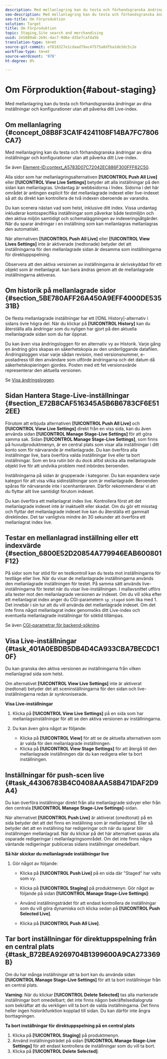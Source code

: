 ```yaml
---
description: Med mellanlagring kan du testa och förhandsgranska ändringar av dina inställningar och konfigurationer utan att påverka ditt Live-index.
seo-description: Med mellanlagring kan du testa och förhandsgranska ändringar av dina inställningar och konfigurationer utan att påverka ditt Live-index.
seo-title: Om Förproduktion
solution: Target
title: Om Förproduktion
topic: Staging,Site search and merchandising
uuid: 2e5889a6-2e9c-4ac7-9d6e-d35e7cafda5b
translation-type: tm+mt
source-git-commit: ef818327e1cdaad79ac47575a8dfba1de3dc5c2e
workflow-type: tm+mt
source-wordcount: '978'
ht-degree: 0%

---
```



# Om Förproduktion{#about-staging}

Med mellanlagring kan du testa och förhandsgranska ändringar av dina inställningar och konfigurationer utan att påverka ditt Live-index.

## Om mellanlagring {#concept_08B8F3CA1F4241108F14BA7FC7806CA7}

Med mellanlagring kan du testa och förhandsgranska ändringar av dina inställningar och konfigurationer utan att påverka ditt Live-index.

Se även [Element-ID:context_A5783D07C72042EC886F300FFF62C50](c-about-simulator.md#context_A5783D07C72042EC8886F300FFF62C50).

Alla sidor som har mellanlagringsalternativen **[!UICONTROL Push All Live]** eller **[!UICONTROL View Live Settings]** betyder att alla inställningar på den sidan kan mellanlagras. Undantag är webbsidorna i Index. Sidorna i det här området är antingen explicit för det mellanlagrade indexet eller live-indexet så att du direkt kan kontrollera de två indexen oberoende av varandra.

Du kan scenera nästan vad som helst, inklusive ditt index. Vissa undantag inkluderar kontospecifika inställningar som påverkar både testmiljön och den aktiva miljön samtidigt och schemaläggningen av indexeringsåtgärder. När du sparar ändringar i en inställning som kan mellanlagras mellanlagras den automatiskt.

När alternativen **[!UICONTROL Push All Live]** eller **[!UICONTROL View Lives Settings]** inte är aktiverade (nedtonade) betyder det att inställningarna för den mellanlagrade sidan är desamma som inställningarna för direktuppspelning.

Observera att den aktiva versionen av inställningarna är skrivskyddad för ett objekt som är mellanlagrat. kan bara ändras genom att de mellanlagrade inställningarna aktiveras.

## Om historik på mellanlagrade sidor {#section_5BE780AFF26A450A9EFF4000DE53531B}

De flesta mellanlagrade inställningar har ett [!DNL History]-alternativ i sidans övre högra del. När du klickar på **[!UICONTROL History]** kan du återställa alla ändringar som du nyligen har gjort på den aktuella mellanlagrade sidan som du har öppnat.

Du kan även visa ändringsloggen för en alternativ vy av Historik. Varje gång en ändring görs skapas en säkerhetskopia av den underliggande datafilen. Ändringsloggen visar varje sådan revision, med versionsnummer, e-postadress till den användare som utförde ändringarna och det datum då säkerhetskopieringen gjordes. Posten med ett fet versionsvärde representerar den aktuella versionen.

Se [Visa ändringsloggen](c-about-reports-menu/c-about-reports-menu.md#task_166F1156719F4B3D834BEA8E249C8057).

## Sidan Hantera Stage-Live-inställningar {#section_E72B8CAF516345A5B6B6783CF6E512EE}

Förutom att erbjuda alternativen **[!UICONTROL Push All Live]** och **[!UICONTROL View Live Settings]** direkt från en viss sida, kan du även använda sidan **[!UICONTROL Manage Stage-Live Settings]** för att göra samma sak. Sidan **[!UICONTROL Manage Stage-Live Settings]**, som finns på huvudproduktmenyn, är en central plats som visar alla inställningar i ditt konto som för närvarande är mellanlagrade. Du kan överföra alla inställningar live, bara överföra valda inställningar live eller ta bort inställningar. Som en bra rutin bör du dock alltid skicka alla mellanlagrade objekt live för att undvika problem med inbördes beroenden.

Inställningarna på sidan är grupperade i kategorier. Du kan expandera varje kategori för att visa vilka sidinställningar som är mellanlagrade. Beroenden spåras för närvarande inte i scenhanteraren. Därför rekommenderar vi att du flyttar allt live samtidigt förutom indexet.

Du kan överföra ett mellanlagrat index live. Kontrollera först att det mellanlagrade indexet inte är inaktuellt eller skadat. Om du gör ett misstag och flyttar det mellanlagrade indexet live kan du återställa ett gammalt direktindex. Det tar vanligtvis mindre än 30 sekunder att överföra ett mellanlagrat index live.

## Testar en mellanlagrad inställning eller ett indexvärde {#section_6800E52D20854A779946EAB600801F12}

På sidor som har stöd för en testkontroll kan du testa mot inställningarna för testläge eller live. När du visar de mellanlagrade inställningarna används den mellanlagrade inställningen för testet. På samma sätt används live-inställningarna för testet när du visar live-inställningen. I mallavsnittet utförs alla tester mot den mellanlagrade versionen av indexet. Om du vill söka efter ett mellanlagrat index anger du CGI-parametern `sp_staged` som lika med 1. Det innebär i sin tur att du vill använda det mellanlagrade indexet. Om det inte finns något mellanlagrat index genomsöks ditt Live-index och eventuella mellanlagrade inställningar för söktid tillämpas.

Se även [CGI-parametrar för backend-sökning](c-appendices/c-cgiparameters.md#reference_582E85C3886740C98FE88CA9DF7918E8).

## Visa Live-inställningar {#task_401A0EBDB5DB4D4CA933CBA7BECDC10F}

Du kan granska den aktiva versionen av inställningarna från vilken mellanlagrad sida som helst.

<!-- 

t_viewing_live_settings.xml

 -->

Om alternativet **[!UICONTROL View Live Settings]** inte är aktiverat (nedtonat) betyder det att sceninställningarna för den sidan och live-inställningarna redan är synkroniserade.

**Visa Live-inställningar**

1. Klicka på **[!UICONTROL View Live Settings]** på en sida som har mellanlagsinställningar för att se den aktiva versionen av inställningarna.
1. Du kan även göra något av följande:

   * Klicka på **[!UICONTROL View]** för att se de aktuella alternativen som är valda för den mellanlagrade inställningen.
   * Klicka på **[!UICONTROL View Stage Settings]** för att återgå till den mellanlagrade inställningen där du kan redigera eller ta bort inställningen.

## Inställningar för push-scen live {#task_44306783B4C0408AAA58B471DAF2D9A4}

Du kan överföra inställningar direkt från alla mellanlagrade sidvyer eller från den centrala **[!UICONTROL Manage Stage-Live Settings]**-sidan.

<!-- 

t_pushing_live_settings_live.xml

 -->

När alternativet **[!UICONTROL Push Live]** är aktiverat (onedtonat) på en sida betyder det att det finns en inställning som är mellanlagrad. Eller så betyder det att en inställning har redigeringar och när du sparar blir inställningen mellanlagrad. När du klickar på det här alternativet sparas alla osparade redigeringar i mellanlagringsområdet. Om det inte finns några väntande redigeringar publiceras sidans inställningar omedelbart.

**Så här skickar du mellanlagrade inställningar live**

1. Gör något av följande:

   * Klicka på **[!UICONTROL Push Live]** på en sida där &quot;Staged&quot; har valts som vy.
   * Klicka på **[!UICONTROL Staging]** på produktmenyn. Gör något av följande på sidan **[!UICONTROL Manage Stage-Live Settings]**:

   * Använd inställningsträdet för att endast kontrollera de inställningar som du vill göra dynamiska och klicka sedan på **[!UICONTROL Push Selected Live]**.
   * Klicka på **[!UICONTROL Push All Live]**.

## Tar bort inställningar för direktuppspelning från en central plats {#task_B72BEA9269704B1399600A9CA273369B}

Om du har många inställningar att ta bort kan du använda sidan **[!UICONTROL Manage Stage-Live Settings]** för att ta bort inställningar från en central plats.

<!-- 

t_deleting_staged_settings_from_a_central_location.xml

 -->

**Varning**: När du klickar  **[!UICONTROL Delete Selected]** tas alla markerade inställningar bort omedelbart; det inte finns någon bekräftelsedialogruta som bekräftar att du verkligen vill ta bort de valda inställningarna. Det finns heller ingen historikfunktion kopplad till sidan. Du kan därför inte ångra borttagningen.

**Ta bort inställningar för direktuppspelning på en central plats**

1. Klicka på **[!UICONTROL Staging]** på produktmenyn.
1. Använd inställningsträdet på sidan **[!UICONTROL Manage Stage-Live Settings]** för att endast kontrollera de inställningar som du vill ta bort.
1. Klicka på **[!UICONTROL Delete Selected]**.

